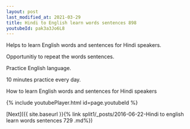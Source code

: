 ```yaml
---
layout: post
last_modified_at: 2021-03-29
title: Hindi to English learn words sentences 898 
youtubeId: pak3a3Jo6L8
---
```

 
 
Helps to learn English words and sentences for Hindi speakers.

Opportunitiy to repeat the words sentences. 

Practice English language. 
 
10 minutes practice every day. 
 
How to learn English words and sentences for Hindi speakers 
 
{% include youtubePlayer.html id=page.youtubeId %}
 
 
[Next]({{ site.baseurl }}{% link  split1/_posts/2016-06-22-Hindi to english learn words sentences 729 .md%})
 
